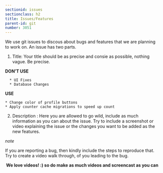 ```yaml
---
sectionid: issues
sectionclass: h2
title: Issues/Features
parent-id: git
number: 3051
---
```


We use git issues to discous about bugs and features that we are planning to work on. An issue has two parts.

1) Title: Your title should be as precise and consie as possible, nothing vague. Be precise.

**DON’T USE**

```
  * UI Fixes
  * Database Changes
```

**USE**

```
* Change color of profile buttons
* Apply counter cache migrations to speed up count
```

2) Description : Here you are allowed to go wild, include as much information as you can about the issue. Try to include a 
screenshot or video explaining the issue or the changes you want to be added as the new features.

*note*

If you are reporting a bug, then kindly include the steps to reproduce that. Try to create a video walk through, of you leading to 
the bug. 



<center><b> We love videos! :) so do make as much videos and screencast as you can</b></center>
